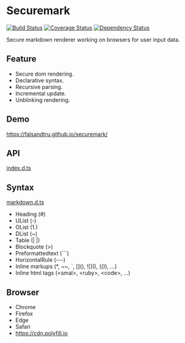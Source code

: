 # Securemark

[![Build Status](https://travis-ci.org/falsandtru/securemark.svg?branch=master)](https://travis-ci.org/falsandtru/securemark)
[![Coverage Status](https://coveralls.io/repos/falsandtru/securemark/badge.svg?branch=master&service=github)](https://coveralls.io/github/falsandtru/securemark?branch=master)
[![Dependency Status](https://gemnasium.com/falsandtru/securemark.svg)](https://gemnasium.com/falsandtru/securemark)

Secure markdown renderer working on browsers for user input data.

## Feature

- Secure dom rendering.
- Declarative syntax.
- Recursive parsing.
- Incremental update.
- Unblinking rendering.

## Demo

https://falsandtru.github.io/securemark/

## API

[index.d.ts](index.d.ts)

## Syntax

[markdown.d.ts](markdown.d.ts)

- Heading (#)
- UList (-)
- OList (1.)
- DList (~)
- Table (| |)
- Blockquote (>)
- Preformattedtext (```)
- HorizontalRule (---)
- Inline markups (*, ~~, `, \[](), !\[](), (()), ...)
- Inline html tags (\<smal>, \<ruby>, \<code>, ...)

## Browser

- Chrome
- Firefox
- Edge
- Safari
- https://cdn.polyfill.io
